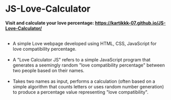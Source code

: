 # JS-Love-Calculator
<b>Visit and calculate your love percentage: https://kartikkk-07.github.io/JS-Love-Calculator/ </b><br><br>
<ul>
<li>A simple Love webpage developed using HTML, CSS, JavaScript for love compatibility percentage.</li><br>
<li>A "Love Calculator JS" refers to a simple JavaScript program that generates a seemingly random "love compatibility percentage" between two people based on their names.</li><br>
<li>Takes two names as input, performs a calculation (often based on a simple algorithm that counts letters or uses random number generation) to produce a percentage value representing "love compatibility".</li>
</ul>
